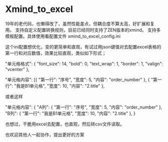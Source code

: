 # Xmind_to_excel
19年的老代码，也懒得改了，虽然性能差点，但耦合度不算太高，好扩展和复用。
支持自定义配置转换规则，目前已经同时支持了ZEN版本的xmind。
支持多模板配置。具体使用看配置文件 xmind_to_excel_config.ini

这个ini配置想优化，变的更简单和直观，有试过用json键值对去配置excel表格的第一行和对应数值，效果比较直观，类似如下形式；

  "单元格格式": {
        "font_size": 14,
        "bold": 0,
        "text_wrap": 1,
        "border": 1,
        "valign": "vcenter"
  },
  
 "单元格内容": [{
      "第一行": "序号",
      "宽度": 5,
      "内容": "order_number"
    },
    {
      "第一行": "我是B1单元格",
      "宽度": 10,
      "内容": "2.title"
    },
    
或者这样

"单元格内容": {
  "A列": {
        "第一行": "序号",
        "宽度": 5,
        "内容": "order_number"
      },
  "B列": {
        "第一行": "我是B1单元格",
        "宽度": 10,
        "内容": "2.title"
    },
}

也想过，干脆用excel去配置，也直观，然后转csv文件读取。

也欢迎其他人一起协作，提出更好的方案
